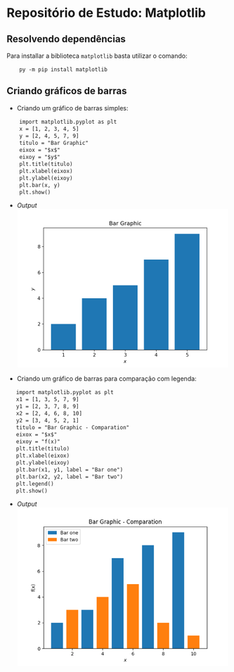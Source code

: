 # Repositório de Estudo: Matplotlib
## Resolvendo dependências
Para installar a biblioteca `matplotlib` basta utilizar o comando:
```
    py -m pip install matplotlib
```
## Criando gráficos de barras
* Criando um gráfico de barras simples:

```
    import matplotlib.pyplot as plt
    x = [1, 2, 3, 4, 5]
    y = [2, 4, 5, 7, 9]
    titulo = "Bar Graphic"
    eixox = "$x$"
    eixoy = "$y$"
    plt.title(titulo)
    plt.xlabel(eixox)
    plt.ylabel(eixoy)
    plt.bar(x, y)
    plt.show()
 ```
 * *Output*
 ![bar][def]

 [def]: https://github.com/FelipeWcosta/Matplotlib/blob/main/Figs/bar.png

 * Criando um gráfico de barras para comparação com legenda:
 ```
    import matplotlib.pyplot as plt
    x1 = [1, 3, 5, 7, 9]
    y1 = [2, 3, 7, 8, 9]
    x2 = [2, 4, 6, 8, 10]
    y2 = [3, 4, 5, 2, 1]
    titulo = "Bar Graphic - Comparation"
    eixox = "$x$"
    eixoy = "f(x)"
    plt.title(titulo)
    plt.xlabel(eixox)
    plt.ylabel(eixoy)
    plt.bar(x1, y1, label = "Bar one")
    plt.bar(x2, y2, label = "Bar two")
    plt.legend()
    plt.show()
 ```
* *Output*
 ![barcom][def2]

 [def2]: https://github.com/FelipeWcosta/Matplotlib/blob/main/Figs/barcomp.png
